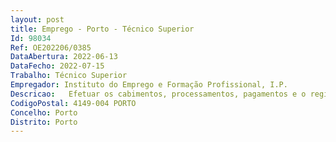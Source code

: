 ```yaml
--- 
layout: post
title: Emprego - Porto - Técnico Superior
Id: 98034
Ref: OE202206/0385
DataAbertura: 2022-06-13
DataFecho: 2022-07-15
Trabalho: Técnico Superior
Empregador: Instituto do Emprego e Formação Profissional, I.P.
Descricao:   Efetuar os cabimentos, processamentos, pagamentos e o registo contabilístico das operações efetuadas pelos serviços regionais e locais, bem como verificar periódica e sistematicamente a consolidação das respetivas contas e conciliações bancárias, para assegurar a integridade e a regularidade dos lançamentos efetuados   Sistematizar o contributo regional para o plano de compras do IEFP,IP, bem como organizar, acompanhar e desenvolver todos os processos de aquisição de bens e serviços, para as unidades orgânicas regionais e locais abrangidas pelos serviços partilhados  Desenvolvimento de todo o processo contabilístico da despesa e da receita   Elaboração do Orçamento anual e Plano de atividades   Acompanhamento de movimentos e registos ligados à execução física e financeira   Acompanhamento e colaboração nos lançamentos informáticos no âmbito do SIGOFA, SGC e SIGAE  Tratamento de processos de incumprimento e de reclamação de créditos  Tratamento de processos de reembolsos.
CodigoPostal: 4149-004 PORTO
Concelho: Porto
Distrito: Porto
--- 
```

